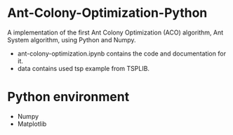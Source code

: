 # Ant-Colony-Optimization-Python

A implementation of the first Ant Colony Optimization (ACO) algorithm, Ant System algorithm, using Python and Numpy.

- ant-colony-optimization.ipynb contains the code and documentation for it.
- data contains used tsp example from TSPLIB.

# Python environment

- Numpy
- Matplotlib
